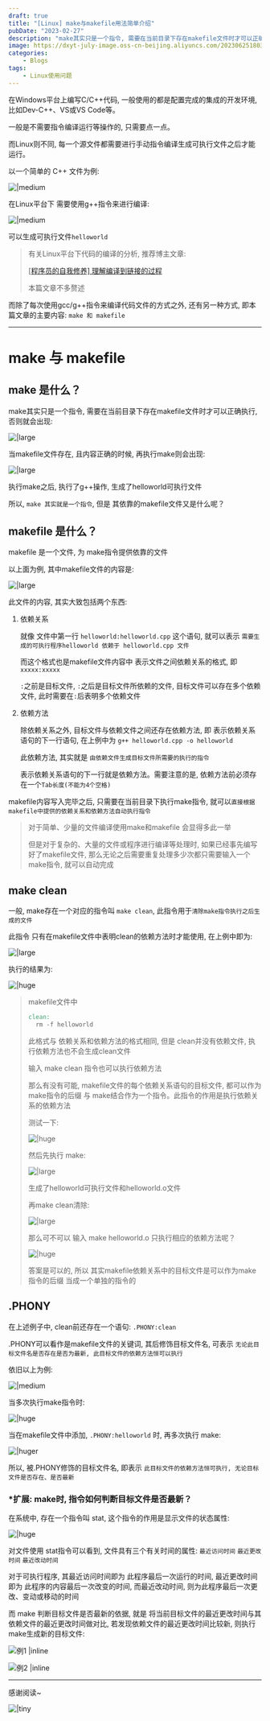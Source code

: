 ```yaml
---
draft: true
title: "[Linux] make与makefile用法简单介绍"
pubDate: "2023-02-27"
description: "make其实只是一个指令, 需要在当前目录下存在makefile文件时才可以正确执行"
image: https://dxyt-july-image.oss-cn-beijing.aliyuncs.com/202306251803222.webp
categories:
    - Blogs
tags:
    - Linux使用问题
---
```


在Windows平台上编写C/C++代码, 一般使用的都是配置完成的集成的开发环境, 比如Dev-C++、VS或VS Code等。

一般是不需要指令编译运行等操作的, 只需要点一点。

而Linux则不同, 每一个源文件都需要进行手动指令编译生成可执行文件之后才能运行。

以一个简单的 C++ 文件为例: 

![|medium](https://dxyt-july-image.oss-cn-beijing.aliyuncs.com/image-20230227112324266.webp)

在Linux平台下 需要使用g++指令来进行编译: 

![|medium](https://dxyt-july-image.oss-cn-beijing.aliyuncs.com/image-20230227112451565.webp)

可以生成可执行文件`helloworld`

> 有关Linux平台下代码的编译的分析, 推荐博主文章: 
>
> [[程序员的自我修养\] 理解编译到链接的过程](http://humid1ch.cn/posts/Compile&Link)
>
> 本篇文章不多赘述

而除了每次使用gcc/g++指令来编译代码文件的方式之外, 还有另一种方式, 即本篇文章的主要内容: `make 和 makefile`

---



# make 与 makefile

## make 是什么？

make其实只是一个指令, 需要在当前目录下存在makefile文件时才可以正确执行, 否则就会出现: 

![|large](https://dxyt-july-image.oss-cn-beijing.aliyuncs.com/image-20230227114212877.webp)

当makefile文件存在, 且内容正确的时候, 再执行make则会出现: 

![|large](https://dxyt-july-image.oss-cn-beijing.aliyuncs.com/image-20230227115214759.webp)

执行make之后, 执行了g++操作, 生成了helloworld可执行文件

所以, `make 其实就是一个指令`, 但是 其依靠的makefile文件又是什么呢？

## makefile 是什么？

makefile 是一个文件, 为 make指令提供依靠的文件

以上面为例, 其中makefile文件的内容是: 

![|large](https://dxyt-july-image.oss-cn-beijing.aliyuncs.com/image-20230228211500117.webp)

此文件的内容, 其实大致包括两个东西: 

1. 依赖关系

	就像 文件中第一行 `helloworld:helloworld.cpp` 这个语句, 就可以表示 `需要生成的可执行程序helloworld 依赖于 helloworld.cpp 文件`
	
	而这个格式也是makefile文件内容中 表示文件之间依赖关系的格式, 即 `xxxxx:xxxxx`
	
	`:`之前是目标文件, `:`之后是目标文件所依赖的文件, 目标文件可以存在多个依赖文件, 此时需要在`:`后表明多个依赖文件

2. 依赖方法

	除依赖关系之外, 目标文件与依赖文件之间还存在依赖方法, 即 表示依赖关系语句的下一行语句, 在上例中为 `g++ helloworld.cpp -o helloworld`
	
	此依赖方法, 其实就是 `由依赖文件生成目标文件所需要的执行的指令`
	
	表示依赖关系语句的下一行就是依赖方法。需要注意的是, 依赖方法前必须存在一个`Tab长度(不能为4个空格)`

makefile内容写入完毕之后, 只需要在当前目录下执行make指令, 就可以`直接根据makefile中提供的依赖关系和依赖方法自动执行指令`

> 对于简单、少量的文件编译使用make和makefile 会显得多此一举
>
> 但是对于复杂的、大量的文件或程序进行编译等处理时, 如果已经事先编写好了makefile文件, 那么无论之后需要重复处理多少次都只需要输入一个make指令, 就可以自动完成

## make clean

一般, make存在一个对应的指令叫 `make clean`, 此指令用于`清除make指令执行之后生成的文件`

此指令 只有在makefile文件中表明clean的依赖方法时才能使用, 在上例中即为: 

![|large](https://dxyt-july-image.oss-cn-beijing.aliyuncs.com/image-20230228215630769.webp)

执行的结果为: 

![|huge](https://dxyt-july-image.oss-cn-beijing.aliyuncs.com/image-20230228220043504.webp)

> makefile文件中
>
> ```makefile
> clean:
> 	rm -f helloworld
> ```
>
> 此格式与 依赖关系和依赖方法的格式相同, 但是 clean并没有依赖文件, 执行依赖方法也不会生成clean文件
>
> 输入 make clean 指令也可以执行依赖方法
>
> 那么有没有可能, makefile文件的每个依赖关系语句的目标文件, 都可以作为make指令的后缀 与 make结合作为一个指令。此指令的作用是执行依赖关系的依赖方法
>
> 测试一下: 
>
> ![|huge](https://dxyt-july-image.oss-cn-beijing.aliyuncs.com/image-20230228222513199.webp)
>
> 然后先执行 make: 
>
> ![|large](https://dxyt-july-image.oss-cn-beijing.aliyuncs.com/image-20230228222633669.webp)
>
> 生成了helloworld可执行文件和helloworld.o文件
>
> 再make clean清除: 
>
> ![|large](https://dxyt-july-image.oss-cn-beijing.aliyuncs.com/image-20230228222754184.webp)
>
> 那么可不可以 输入 make helloworld.o 只执行相应的依赖方法呢？
>
> ![|huge](https://dxyt-july-image.oss-cn-beijing.aliyuncs.com/image-20230228223021219.webp)
>
> 答案是可以的, 所以 其实makefile依赖关系中的目标文件是可以作为make指令的后缀 当成一个单独的指令的

## .PHONY

在上述例子中, clean前还存在一个语句: `.PHONY:clean`

.PHONY可以看作是makefile文件的关键词, 其后修饰目标文件名, 可表示 `无论此目标文件名是否存在是否为最新, 此目标文件的依赖方法恒可以执行`

依旧以上为例: 

![|medium](https://dxyt-july-image.oss-cn-beijing.aliyuncs.com/image-20230228230610372.webp)

当多次执行make指令时: 

![|huge](https://dxyt-july-image.oss-cn-beijing.aliyuncs.com/image-20230228230837691.webp)

当在makefile文件中添加, `.PHONY:helloworld` 时, 再多次执行 make: 

![|huger](https://dxyt-july-image.oss-cn-beijing.aliyuncs.com/image-20230228231503651.webp)

所以, 被.PHONY修饰的目标文件名, 即表示 `此目标文件的依赖方法恒可执行, 无论目标文件是否存在、是否最新`

### *扩展: make时, 指令如何判断目标文件是否最新？

在系统中, 存在一个指令叫 stat, 这个指令的作用是显示文件的状态属性: 

![|huge](https://dxyt-july-image.oss-cn-beijing.aliyuncs.com/image-20230301165423095.webp)

对文件使用 stat指令可以看到, 文件具有三个有关时间的属性: `最近访问时间` `最近更改时间` `最近改动时间`

对于可执行程序, 其最近访问时间即为 此程序最后一次运行的时间, 最近更改时间即为 此程序的内容最后一次改变的时间, 而最近改动时间, 则为此程序最后一次更改、变动或移动的时间

而 make 判断目标文件是否最新的依据, 就是 将当前目标文件的最近更改时间与其依赖文件的最近更改时间做对比, 若发现依赖文件的最近更改时间比较新, 则执行make生成新的目标文件: 

![例1 |inline](https://dxyt-july-image.oss-cn-beijing.aliyuncs.com/image-20230301170213210.webp)

![例2 |inline](https://dxyt-july-image.oss-cn-beijing.aliyuncs.com/image-20230301171323048.webp)

---

感谢阅读~

![|tiny](https://dxyt-july-image.oss-cn-beijing.aliyuncs.com/image-20230410181909816.webp)
